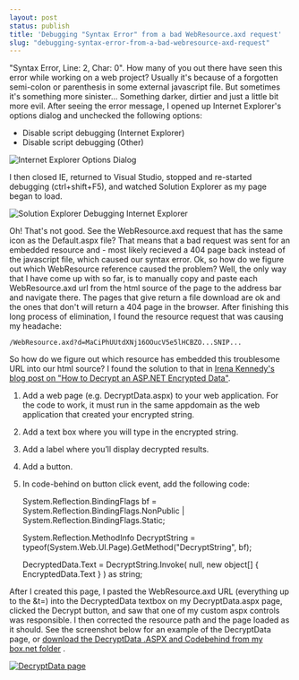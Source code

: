 ```yaml
---
layout: post
status: publish
title: 'Debugging "Syntax Error" from a bad WebResource.axd request'
slug: "debugging-syntax-error-from-a-bad-webresource-axd-request"
---
```

"Syntax Error, Line: 2, Char: 0". How many of you out there have seen this error while working on a web project? Usually it's because of a forgotten semi-colon or parenthesis in some external javascript file. But sometimes it's something more sinister... Something darker, dirtier and just a little bit more evil. After seeing the error message, I opened up Internet Explorer's options dialog and unchecked the following options:

 - Disable script debugging (Internet Explorer)
 - Disable script debugging (Other)

![Internet Explorer Options Dialog][1] 


I then closed IE, returned to Visual Studio, stopped and re-started debugging (ctrl+shift+F5), and watched Solution Explorer as my page began to load.


![Solution Explorer Debugging Internet Explorer][2] 


Oh! That's not good. See the WebResource.axd request that has the same icon as the Default.aspx file? That means that a bad request was sent for an embedded resource and - most likely recieved a 404 page back instead of the javascript file, which caused our syntax error. Ok, so how do we figure out which WebResource reference caused the problem? Well, the only way that I have come up with so far, is to manually copy and paste each WebResource.axd url from the html source of the page to the address bar and navigate there. The pages that give return a file download are ok and the ones that don't will return a 404 page in the browser. After finishing this long process of elimination, I found the resource request that was causing my headache:


`/WebResource.axd?d=MaCiPhUUtdXNj16OOucV5e5lHCBZO...SNIP...`

So how do we figure out which resource has embedded this troublesome URL into our html source? I found the solution to that in [Irena Kennedy's blog post on "How to Decrypt an ASP.NET Encrypted Data"][3].

 1. Add a web page (e.g. DecryptData.aspx) to your web application. For the code to work, it must run in the same appdomain as the web application that created your encrypted string.
 2. Add a text box where you will type in the encrypted string.
 3. Add a label where you&rsquo;ll display decrypted results.
 4. Add a button.
 5. In code-behind on button click event, add the following code:
    
    System.Reflection.BindingFlags bf =
        System.Reflection.BindingFlags.NonPublic |
        System.Reflection.BindingFlags.Static;
    
    System.Reflection.MethodInfo DecryptString = 
        typeof(System.Web.UI.Page).GetMethod("DecryptString", bf);
    
    DecryptedData.Text = DecryptString.Invoke(
        null, 
        new object[] { EncryptedData.Text } ) as string;

After I created this page, I pasted the WebResource.axd URL (everything up to the &amp;t=) into the DecryptedData textbox on my DecryptData.aspx page, clicked the Decrypt button, and saw that one of my custom aspx controls was responsible. I then corrected the resource path and the page loaded as it should. See the screenshot below for an example of the DecryptData page, or [download the DecryptData .ASPX and Codebehind from my box.net folder][4] .

[![DecryptData page][5] ][6] 


  [1]: http://wpup.codeimpossible.com/2009/04/internet_explorer_options_2.jpg
  [2]: http://wpup.codeimpossible.com/2009/04/solution_explorer.png
  [3]: http://blogs.msdn.com/irenak/archive/2006/11/03/sysk-233-how-to-decrypt-an-asp-net-encrypted-data.aspx
  [4]: http://www.box.net/shared/uc9aea3999
  [5]: http://wpup.codeimpossible.com/2009/04/decryption_page.png
  [6]: http://wpup.codeimpossible.com/2009/04/decryption_page.png
